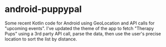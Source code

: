 # android-puppypal
Some recent Kotlin code for Android using GeoLocation and API calls for "upcoming events". I've updated the theme of the app to fetch "Therapy Pups" using a 3rd party API call, parse the data, then use the user's precise location to sort the list by distance.
